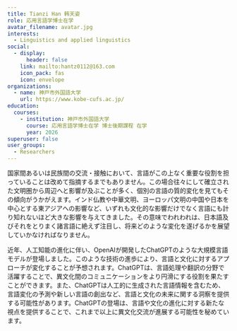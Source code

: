 ```yaml
---
title: Tianzi Han 韩天姿
role: 応用言語学博士在学
avatar_filename: avatar.jpg
interests:
  - Linguistics and applied linguistics
social:
  - display:
      header: false
    link: mailto:hantz0112@163.com
    icon_pack: fas
    icon: envelope
organizations:
  - name: 神戸市外国語大学
    url: https://www.kobe-cufs.ac.jp/
education:
  courses:
    - institution: 神戸市外国語大学
      course: 応用言語学博士在学 博士後期課程 在学
      year: 2026
superuser: false
user_groups:
  - Researchers
---
```

国家間あるいは民族間の交流・接触において、言語がこの上なく重要な役割を担っていることは改めて指摘するまでもありません。この場合往々にして確立された文明圏から周辺へと影響が及ぶことが多く、個別の言語の質的変化を見てもその傾向がうかがえます。インド仏教や中華文明、ヨーロッパ文明の中国や日本を中心とする東アジアへの影響など、いずれも文化的な影響だけでなく言語にも計り知れないほど大きな影響を与えてきました。その意味でわれわれは、日本語及びそれをとりまく諸言語に絶えず注目し、将来どのような変化を遂げるかを展望していかなければなりません。

近年、人工知能の進化に伴い、OpenAIが開発したChatGPTのような大規模言語モデルが登場しました。このような技術の進歩により、言語と文化に対するアプローチが変化することが予想されます。ChatGPTは、言語処理や翻訳の分野で活躍することで、異文化間のコミュニケーションをより円滑にする役割を果たすことができます。また、ChatGPTは人工的に生成された言語情報を含むため、言語変化の予測や新しい言語の創出など、言語と文化の未来に関する洞察を提供する可能性があります。ChatGPTの登場は、言語や文化の進化に対する新たな視点を提供することで、これまで以上に異文化交流が進展する可能性を秘めています。